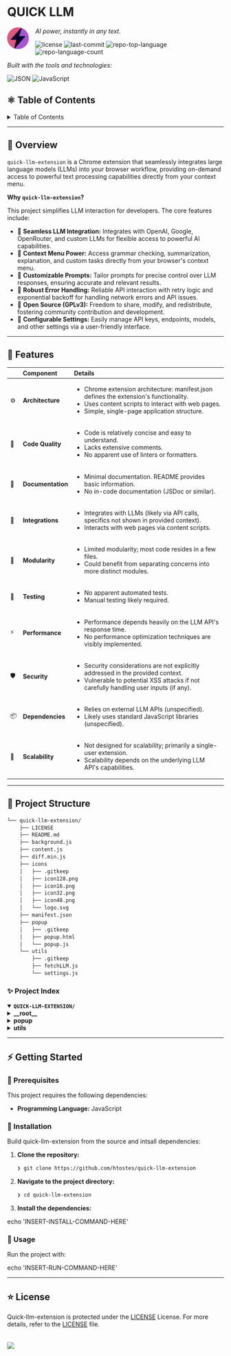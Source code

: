 <div id="top">

# QUICK LLM

<!-- HEADER STYLE: COMPACT -->
<img src="icons/logo.svg" width="10%" align="left" style="margin-right: 15px">

<em>AI power, instantly in any text.</em>

<!-- BADGES -->
<img src="https://img.shields.io/github/license/htostes/quick-llm-extension?style=plastic&logo=opensourceinitiative&logoColor=white&color=blueviolet" alt="license">
<img src="https://img.shields.io/github/last-commit/htostes/quick-llm-extension?style=plastic&logo=git&logoColor=white&color=blueviolet" alt="last-commit">
<img src="https://img.shields.io/github/languages/top/htostes/quick-llm-extension?style=plastic&color=blueviolet" alt="repo-top-language">
<img src="https://img.shields.io/github/languages/count/htostes/quick-llm-extension?style=plastic&color=blueviolet" alt="repo-language-count">

<em>Built with the tools and technologies:</em>

<img src="https://img.shields.io/badge/JSON-000000.svg?style=plastic&logo=JSON&logoColor=white" alt="JSON">
<img src="https://img.shields.io/badge/JavaScript-F7DF1E.svg?style=plastic&logo=JavaScript&logoColor=black" alt="JavaScript">

<br clear="left"/>

</div>

## ⚛️ Table of Contents

<details>
<summary>Table of Contents</summary>

-   [⚛ ️ Table of Contents](#-table-of-contents)
-   [🔮 Overview](#-overview)
-   [💫 Features](#-features)
-   [🌌 Project Structure](#-project-structure)
    -   [✨ Project Index](#-project-index)
-   [⚡ Getting Started](#-getting-started)
    -   [💠 Prerequisites](#-prerequisites)
    -   [🔷 Installation](#-installation)
    -   [🔹 Usage](#-usage)
-   [⭐ License](#-license)

</details>

---

## 🔮 Overview

`quick-llm-extension` is a Chrome extension that seamlessly integrates large language models (LLMs) into your browser workflow, providing on-demand access to powerful text processing capabilities directly from your context menu.

**Why `quick-llm-extension`?**

This project simplifies LLM interaction for developers. The core features include:

-   🔶 **Seamless LLM Integration:** Integrates with OpenAI, Google, OpenRouter, and custom LLMs for flexible access to powerful AI capabilities.
-   🔷 **Context Menu Power:** Access grammar checking, summarization, explanation, and custom tasks directly from your browser's context menu.
-   🔶 **Customizable Prompts:** Tailor prompts for precise control over LLM responses, ensuring accurate and relevant results.
-   🔷 **Robust Error Handling:** Reliable API interaction with retry logic and exponential backoff for handling network errors and API issues.
-   🔶 **Open Source (GPLv3):** Freedom to share, modify, and redistribute, fostering community contribution and development.
-   🔷 **Configurable Settings:** Easily manage API keys, endpoints, models, and other settings via a user-friendly interface.

---

## 💫 Features

|     | Component         | Details                                                                                                                                                                                                           |
| :-- | :---------------- | :---------------------------------------------------------------------------------------------------------------------------------------------------------------------------------------------------------------- |
| ⚙️  | **Architecture**  | <ul><li>Chrome extension architecture: manifest.json defines the extension's functionality.</li><li>Uses content scripts to interact with web pages.</li><li>Simple, single-page application structure.</li></ul> |
| 🔩  | **Code Quality**  | <ul><li>Code is relatively concise and easy to understand.</li><li>Lacks extensive comments.</li><li>No apparent use of linters or formatters.</li></ul>                                                          |
| 📄  | **Documentation** | <ul><li>Minimal documentation. README provides basic information.</li><li>No in-code documentation (JSDoc or similar).</li></ul>                                                                                  |
| 🔌  | **Integrations**  | <ul><li>Integrates with LLMs (likely via API calls, specifics not shown in provided context).</li><li>Interacts with web pages via content scripts.</li></ul>                                                     |
| 🧩  | **Modularity**    | <ul><li>Limited modularity; most code resides in a few files.</li><li>Could benefit from separating concerns into more distinct modules.</li></ul>                                                                |
| 🧪  | **Testing**       | <ul><li>No apparent automated tests.</li><li>Manual testing likely required.</li></ul>                                                                                                                            |
| ⚡️ | **Performance**   | <ul><li>Performance depends heavily on the LLM API's response time.</li><li>No performance optimization techniques are visibly implemented.</li></ul>                                                             |
| 🛡️  | **Security**      | <ul><li>Security considerations are not explicitly addressed in the provided context.</li><li>Vulnerable to potential XSS attacks if not carefully handling user inputs (if any).</li></ul>                       |
| 📦  | **Dependencies**  | <ul><li>Relies on external LLM APIs (unspecified).</li><li>Likely uses standard JavaScript libraries (unspecified).</li></ul>                                                                                     |
| 🚀  | **Scalability**   | <ul><li>Not designed for scalability; primarily a single-user extension.</li><li>Scalability depends on the underlying LLM API's capabilities.</li></ul>                                                          |

---

## 🌌 Project Structure

```sh
└── quick-llm-extension/
    ├── LICENSE
    ├── README.md
    ├── background.js
    ├── content.js
    ├── diff.min.js
    ├── icons
    │   ├── .gitkeep
    │   ├── icon128.png
    │   ├── icon16.png
    │   ├── icon32.png
    │   ├── icon48.png
    │   └── logo.svg
    ├── manifest.json
    ├── popup
    │   ├── .gitkeep
    │   ├── popup.html
    │   └── popup.js
    └── utils
        ├── .gitkeep
        ├── fetchLLM.js
        └── settings.js
```

### ✨ Project Index

<details open>
    <summary><b><code>QUICK-LLM-EXTENSION/</code></b></summary>
    <!-- __root__ Submodule -->
    <details>
        <summary><b>__root__</b></summary>
        <blockquote>
            <div class='directory-path' style='padding: 8px 0; color: #666;'>
                <code><b>⦿ __root__</b></code>
            <table style='width: 100%; border-collapse: collapse;'>
            <thead>
                <tr style='background-color: #f8f9fa;'>
                    <th style='width: 30%; text-align: left; padding: 8px;'>File Name</th>
                    <th style='text-align: left; padding: 8px;'>Summary</th>
                </tr>
            </thead>
                <tr style='border-bottom: 1px solid #eee;'>
                    <td style='padding: 8px;'><b><a href='https://github.com/htostes/quick-llm-extension/blob/master/background.js'>background.js</a></b></td>
                    <td style='padding: 8px;'>- The background script integrates with a large language model (LLM) API<br>- It adds context menu items for grammar checking, summarization, explanation, and custom tasks<br>- Upon user selection, it sends text to the LLM, receives the response, and injects a script into the current tab to display the results<br>- Configuration options, including API key and prompt customization, are managed through settings<br>- Results are optionally copied to the clipboard.</td>
                </tr>
                <tr style='border-bottom: 1px solid #eee;'>
                    <td style='padding: 8px;'><b><a href='https://github.com/htostes/quick-llm-extension/blob/master/diff.min.js'>diff.min.js</a></b></td>
                    <td style='padding: 8px;'>- The <code>diff.min.js</code> file provides a minimized version of a diffing library (version 5.1.0) for the project<br>- Its purpose is to enable comparison of text-based data within the application, likely for features such as displaying changes between versions of documents or highlighting differences in code<br>- The minimized nature suggests an optimization for reduced file size and faster loading within the overall application.</td>
                </tr>
                <tr style='border-bottom: 1px solid #eee;'>
                    <td style='padding: 8px;'><b><a href='https://github.com/htostes/quick-llm-extension/blob/master/manifest.json'>manifest.json</a></b></td>
                    <td style='padding: 8px;'>- Manifest.json<code> configures the Quick LLM Chrome extension<br>- It defines the extensions metadata, including name, description, and version<br>- Crucially, it specifies permissions, icons, and the locations of core components like the background script (</code>background.js<code>), content script (</code>content.js<code>), and popup HTML (</code>popup.html`), enabling seamless integration with webpages for LLM interaction.</td>
                </tr>
                <tr style='border-bottom: 1px solid #eee;'>
                    <td style='padding: 8px;'><b><a href='https://github.com/htostes/quick-llm-extension/blob/master/LICENSE'>LICENSE</a></b></td>
                    <td style='padding: 8px;'>- The <code>LICENSE</code> file specifies that the project uses the GNU General Public License version 3<br>- This ensures the softwares freedom to share, modify, and redistribute, defining the legal framework for the entire codebases usage and distribution.</td>
                </tr>
                <tr style='border-bottom: 1px solid #eee;'>
                    <td style='padding: 8px;'><b><a href='https://github.com/htostes/quick-llm-extension/blob/master/content.js'>content.js</a></b></td>
                    <td style='padding: 8px;'>- Content.js` displays large language model responses within a browser extension<br>- It generates a dynamically styled popup containing the response, optionally highlighting grammatical changes<br>- The popup includes a close button and automatically disappears after 20 seconds<br>- Response types are indicated by a title, reflecting the LLM task (e.g., summarization, grammar check).</td>
                </tr>
            </table>
        </blockquote>
    </details>
    <!-- popup Submodule -->
    <details>
        <summary><b>popup</b></summary>
        <blockquote>
            <div class='directory-path' style='padding: 8px 0; color: #666;'>
                <code><b>⦿ popup</b></code>
            <table style='width: 100%; border-collapse: collapse;'>
            <thead>
                <tr style='background-color: #f8f9fa;'>
                    <th style='width: 30%; text-align: left; padding: 8px;'>File Name</th>
                    <th style='text-align: left; padding: 8px;'>Summary</th>
                </tr>
            </thead>
                <tr style='border-bottom: 1px solid #eee;'>
                    <td style='padding: 8px;'><b><a href='https://github.com/htostes/quick-llm-extension/blob/master/popup/popup.html'>popup.html</a></b></td>
                    <td style='padding: 8px;'>- The popup.html file provides a user interface for configuring Large Language Model (LLM) settings<br>- It allows users to select an LLM provider, specify API endpoints and keys, choose models, and customize prompts<br>- The interface also includes options for copying responses to the clipboard and saving the configurations<br>- This settings panel enhances the overall user experience by centralizing LLM interaction parameters within the application.</td>
                </tr>
                <tr style='border-bottom: 1px solid #eee;'>
                    <td style='padding: 8px;'><b><a href='https://github.com/htostes/quick-llm-extension/blob/master/popup/popup.js'>popup.js</a></b></td>
                    <td style='padding: 8px;'>- The popup.js script configures a Chrome extensions user interface for selecting large language model providers (OpenAI, Google, OpenRouter, custom), endpoints, models, and API keys<br>- It saves user preferences to local storage, dynamically updating the UI based on provider selection to ensure appropriate fields are displayed and model options are populated<br>- The script facilitates easy management of API interaction settings.</td>
                </tr>
            </table>
        </blockquote>
    </details>
    <!-- utils Submodule -->
    <details>
        <summary><b>utils</b></summary>
        <blockquote>
            <div class='directory-path' style='padding: 8px 0; color: #666;'>
                <code><b>⦿ utils</b></code>
            <table style='width: 100%; border-collapse: collapse;'>
            <thead>
                <tr style='background-color: #f8f9fa;'>
                    <th style='width: 30%; text-align: left; padding: 8px;'>File Name</th>
                    <th style='text-align: left; padding: 8px;'>Summary</th>
                </tr>
            </thead>
                <tr style='border-bottom: 1px solid #eee;'>
                    <td style='padding: 8px;'><b><a href='https://github.com/htostes/quick-llm-extension/blob/master/utils/fetchLLM.js'>fetchLLM.js</a></b></td>
                    <td style='padding: 8px;'>- The <code>fetchLLM.js</code> utility function facilitates interaction with a large language model API<br>- It reliably retrieves model responses by employing retry logic with exponential backoff, handling potential network errors or API issues<br>- The function sends prompts and input text to the specified API endpoint, receiving and returning the generated text content<br>- This ensures robust communication with the LLM within the broader application architecture.</td>
                </tr>
                <tr style='border-bottom: 1px solid #eee;'>
                    <td style='padding: 8px;'><b><a href='https://github.com/htostes/quick-llm-extension/blob/master/utils/settings.js'>settings.js</a></b></td>
                    <td style='padding: 8px;'>- Settings.js` retrieves user preferences, including API endpoint, model selection, API key, clipboard copy behavior, and custom prompt settings, from Chromes local storage<br>- It provides a function to asynchronously load these settings, supplying default values where necessary, for use throughout the application<br>- This ensures consistent access to configurable parameters.</td>
                </tr>
            </table>
        </blockquote>
    </details>
</details>

---

## ⚡ Getting Started

### 💠 Prerequisites

This project requires the following dependencies:

-   **Programming Language:** JavaScript

### 🔷 Installation

Build quick-llm-extension from the source and intsall dependencies:

1. **Clone the repository:**

    ```sh
    ❯ git clone https://github.com/htostes/quick-llm-extension
    ```

2. **Navigate to the project directory:**

    ```sh
    ❯ cd quick-llm-extension
    ```

3. **Install the dependencies:**

echo 'INSERT-INSTALL-COMMAND-HERE'

### 🔹 Usage

Run the project with:

echo 'INSERT-RUN-COMMAND-HERE'

<!-- ### 🔸 Testing

Quick-llm-extension uses the {**test_framework**} test framework. Run the test suite with:

echo 'INSERT-TEST-COMMAND-HERE'

---

## 🌀 Roadmap

-   [x] **`Task 1`**: <strike>Implement feature one.</strike>
-   [ ] **`Task 2`**: Implement feature two.
-   [ ] **`Task 3`**: Implement feature three.

---

## ✴️ Contributing

-   **💬 [Join the Discussions](https://github.com/htostes/quick-llm-extension/discussions)**: Share your insights, provide feedback, or ask questions.
-   **🐛 [Report Issues](https://github.com/htostes/quick-llm-extension/issues)**: Submit bugs found or log feature requests for the `quick-llm-extension` project.
-   **💡 [Submit Pull Requests](https://github.com/htostes/quick-llm-extension/blob/main/CONTRIBUTING.md)**: Review open PRs, and submit your own PRs.

<details closed>
<summary>Contributing Guidelines</summary>

1. **Fork the Repository**: Start by forking the project repository to your github account.
2. **Clone Locally**: Clone the forked repository to your local machine using a git client.
    ```sh
    git clone https://github.com/htostes/quick-llm-extension
    ```
3. **Create a New Branch**: Always work on a new branch, giving it a descriptive name.
    ```sh
    git checkout -b new-feature-x
    ```
4. **Make Your Changes**: Develop and test your changes locally.
5. **Commit Your Changes**: Commit with a clear message describing your updates.
    ```sh
    git commit -m 'Implemented new feature x.'
    ```
6. **Push to github**: Push the changes to your forked repository.
    ```sh
    git push origin new-feature-x
    ```
7. **Submit a Pull Request**: Create a PR against the original project repository. Clearly describe the changes and their motivations.
8. **Review**: Once your PR is reviewed and approved, it will be merged into the main branch. Congratulations on your contribution!
 </details>

<details closed>
<summary>Contributor Graph</summary>
<br>
<p align="left">
   <a href="https://github.com{/htostes/quick-llm-extension/}graphs/contributors">
      <img src="https://contrib.rocks/image?repo=htostes/quick-llm-extension">
   </a>
</p>
</details>
 -->

---

## ⭐ License

Quick-llm-extension is protected under the [LICENSE](https://choosealicense.com/licenses) License. For more details, refer to the [LICENSE](https://choosealicense.com/licenses/) file.

## [![][back-to-top]](#top)

<!-- ## ✧ Acknowledgments

-   Credit `contributors`, `inspiration`, `references`, etc. -->

[back-to-top]: https://img.shields.io/badge/-BACK_TO_TOP-151515?style=flat-square
